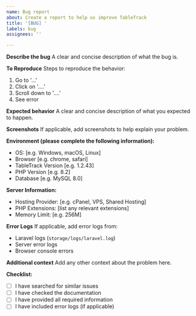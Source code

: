 ```yaml
---
name: Bug report
about: Create a report to help us improve TableTrack
title: '[BUG] '
labels: bug
assignees: ''

---
```


**Describe the bug**
A clear and concise description of what the bug is.

**To Reproduce**
Steps to reproduce the behavior:
1. Go to '...'
2. Click on '....'
3. Scroll down to '....'
4. See error

**Expected behavior**
A clear and concise description of what you expected to happen.

**Screenshots**
If applicable, add screenshots to help explain your problem.

**Environment (please complete the following information):**
- OS: [e.g. Windows, macOS, Linux]
- Browser [e.g. chrome, safari]
- TableTrack Version [e.g. 1.2.43]
- PHP Version [e.g. 8.2]
- Database [e.g. MySQL 8.0]

**Server Information:**
- Hosting Provider: [e.g. cPanel, VPS, Shared Hosting]
- PHP Extensions: [list any relevant extensions]
- Memory Limit: [e.g. 256M]

**Error Logs**
If applicable, add error logs from:
- Laravel logs (`storage/logs/laravel.log`)
- Server error logs
- Browser console errors

**Additional context**
Add any other context about the problem here.

**Checklist:**
- [ ] I have searched for similar issues
- [ ] I have checked the documentation
- [ ] I have provided all required information
- [ ] I have included error logs (if applicable)